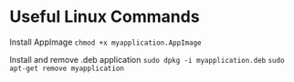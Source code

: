 # Useful Linux Commands
Install AppImage 
``
chmod +x myapplication.AppImage
``

Install and remove .deb application 
``sudo dpkg -i myapplication.deb``
``sudo apt-get remove myapplication``
